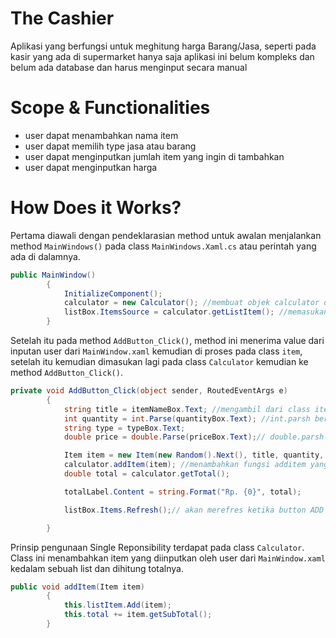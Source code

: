 # The Cashier
Aplikasi yang berfungsi untuk meghitung harga Barang/Jasa, seperti pada kasir yang ada di supermarket hanya saja aplikasi ini belum kompleks dan belum ada database dan harus menginput secara manual

# Scope & Functionalities
- user dapat menambahkan nama item
- user dapat memilih type jasa atau barang
- user dapat menginputkan jumlah item yang ingin di tambahkan
- user dapat menginputkan harga

# How Does it Works?
Pertama diawali dengan pendeklarasian method untuk awalan menjalankan method `MainWindows()` pada class `MainWindows.Xaml.cs` atau perintah yang ada di dalamnya.

```csharp
public MainWindow()
        {
            InitializeComponent();
            calculator = new Calculator(); //membuat objek calculator dari class Calculator
            listBox.ItemsSource = calculator.getListItem(); //memasukan listitem ke list box yang di dapat dari getListItem();
        }
```

Setelah itu pada method `AddButton_Click()`, method ini menerima value dari inputan user dari `MainWindow.xaml` kemudian di proses pada class `item`, setelah itu kemudian
dimasukan lagi pada class `Calculator` kemudian ke method `AddButton_Click()`.

```csharp
private void AddButton_Click(object sender, RoutedEventArgs e)
        {
            string title = itemNameBox.Text; //mengambil dari class item
            int quantity = int.Parse(quantityBox.Text); //int.parsh berguna untuk mengubah string ke int
            string type = typeBox.Text;
            double price = double.Parse(priceBox.Text);// double.parsh berguna untuk mengubah string ke double

            Item item = new Item(new Random().Next(), title, quantity, price, price, type);
            calculator.addItem(item); //menambahkan fungsi additem yang da pada class calculator
            double total = calculator.getTotal();

            totalLabel.Content = string.Format("Rp. {0}", total);

            listBox.Items.Refresh();// akan merefres ketika button ADD ditekan

        }
```
 Prinsip pengunaan Single Reponsibility terdapat pada class `Calculator`. Class ini menambahkan 
item yang diinputkan oleh user dari `MainWindow.xaml` kedalam sebuah list dan dihitung totalnya.

```csharp
public void addItem(Item item)
        {
            this.listItem.Add(item);
            this.total += item.getSubTotal();
        }
```